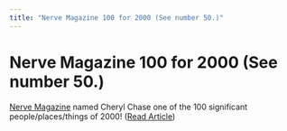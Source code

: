 ```yaml
---
title: "Nerve Magazine 100 for 2000 (See number 50.)"
---
```


# Nerve Magazine 100 for 2000 (See number 50.)

  
[Nerve Magazine][1] named Cheryl Chase one of the 100 significant people/places/things of 2000! ([Read Article][2])

 [1]: http://www.nerve.com/
 [2]: http://www.nerve.com/Dispatches/nerve100/